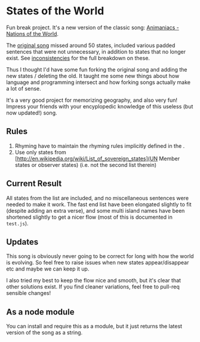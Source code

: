 # States of the World
Fun break project. It's a new version of the classic song: [Animaniacs - Nations of the World](http://www.youtube.com/watch?v=IDtdQ8bTvRc).

The [original song](ORIGINAL.md) missed around 50 states, included various padded sentences that were not unnecessary, in addition to states that no longer exist. See [inconsistencies](INCONSISTENCIES.md) for the full breakdown on these.

Thus I thought I'd have some fun forking the original song and adding the new states / deleting the old. It taught me some new things about how language and programming intersect and how forking songs actually make a lot of sense.

It's a very good project for memorizing geography, and also very fun! Impress your friends with your encyplopedic knowledge of this useless (but now updated!) song.

## Rules

1. Rhyming have to maintain the rhyming rules implicitly defined in the .
2. Use only states from [http://en.wikipedia.org/wiki/List_of_sovereign_states](UN Member states or observer states) (i.e. not the second list therein)

## Current Result
All states from the list are included, and no miscellaneous sentences were needed to make it work. The fast end list have been elongated slightly to fit (despite adding an extra verse), and some multi island names have been shortened slightly to get a nicer flow (most of this is documented in `test.js`).

## Updates
This song is obviously never going to be correct for long with how the world is evolving. So feel free to raise issues when new states appear/disappear etc and maybe we can keep it up.

I also tried my best to keep the flow nice and smooth, but it's clear that other solutions exist. If you find cleaner variations, feel free to pull-req sensible changes!

## As a node module
You can install and require this as a module, but it just returns the latest version of the song as a string.
